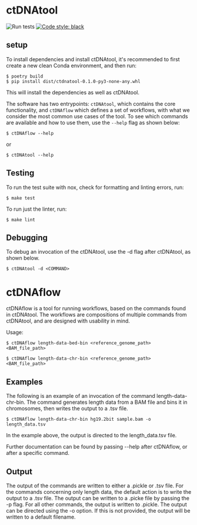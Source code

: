 # ctDNAtool

![Run tests](https://github.com/Hogfeldt/ctDNAtool/workflows/Run%20tests/badge.svg)
<a href="https://github.com/psf/black"><img alt="Code style: black" src="https://img.shields.io/badge/code%20style-black-000000.svg"></a>

## setup
To install dependencies and install ctDNAtool, it's recommended to first create a new clean Conda environment, and then run:
```
$ poetry build
$ pip install dist/ctdnatool-0.1.0-py3-none-any.whl
```
This will install the dependencies as well as ctDNAtool.

The software has two entrypoints: `ctDNAtool`, which contains the core functionality, and `ctDNAflow` which defines a set of workflows, with what we consider the most common use cases of the tool. 
To see which commands are available and how to use them, use the `--help` flag as shown below:
```
$ ctDNAflow --help
```
or
```
$ ctDNAtool --help
```

## Testing
To run the test suite with nox, check for formatting and linting errors, run:
```
$ make test
```

To run just the linter, run:
```
$ make lint
```

## Debugging
To debug an invocation of the ctDNAtool, use the -d flag after ctDNAtool, as shown below.
```
$ ctDNAtool -d <COMMAND>
```

# ctDNAflow
ctDNAflow is a tool for running workflows, based on the commands found in ctDNAtool.
The workflows are compositions of multiple commands from ctDNAtool, and are designed with usability in mind.

Usage:

``` console
$ ctDNAflow length-data-bed-bin <reference_genome_path> <BAM_file_path>

$ ctDNAflow length-data-chr-bin <reference_genome_path> <BAM_file_path>
```

## Examples
The following is an example of an invocation of the command length-data-chr-bin. The command generates length data from
a BAM file and bins it in chromosomes, then writes the output to a .tsv file.

```
$ ctDNAflow length-data-chr-bin hg19.2bit sample.bam -o length_data.tsv
```

In the example above, the output is directed to the length_data.tsv file. 


Further documentation can be found by passing --help after ctDNAflow, or after a
specific command.

## Output
The output of the commands are written to either a .pickle or .tsv file. For the commands concerning only length data, the default
action is to write the output to a .tsv file. The output can be written to a .picke file by passing the -p flag.
For all other commands, the output is written to .pickle.
The output can be directed using the -o option. If this is not provided, the output will be written to a default filename.
